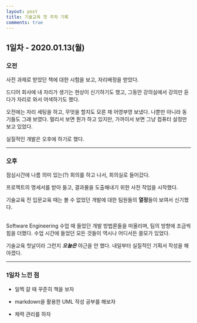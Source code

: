 ```yaml
---
layout: post
title: 기술교육 첫 주차 기록
comments: true
---
```


## 1일차 - 2020.01.13(월)

### 오전
사전 과제로 받았던 책에 대한 시험을 보고, 자리배정을 받았다.

드디어 회사에 내 자리가 생기는 현상이 신기하기도 했고, 
그동안 강의실에서 강의만 듣다가 자리로 와서 어색하기도 했다.

오전에는 자리 세팅을 하고, 무엇을 할지도 모른 채 어영부영 보냈다.
나뿐만 아니라 동기들도 그래 보였다. 
멀리서 보면 뭔가 하고 있지만, 가까이서 보면 그냥 컴퓨터 설정만 보고 있었다.

실질적인 개발은 오후에 하기로 했다.

----

### 오후
점심시간에 나름 의미 있는(?) 회의를 하고 나서, 회의실로 들어갔다.

프로젝트의 명세서를 받아 들고, 결과물을 도출해내기 위한 사전 작업을 시작했다.

기술교육 전 입문교육 때는 볼 수 없었던 개발에 대한 팀원들의 **열정**들이 보여서 신기했다.

<br>
Software Engineering 수업 때 들었던 개발 방법론들을 떠올리며, 팀의 방향에 조금씩 힘을 더했다.
수업 시간에 들었던 모든 것들이 역시나 어디서든 쓸모가 있었다.

기술교육 첫날이라 그런지 ***오늘은*** 야근을 안 했다.
내일부터 실질적인 기획서 작성을 해야겠다.

---

### 1일차 느낀 점
* 일찍 갈 때 꾸준히 책을 보자
* markdown을 활용한 UML 작성 공부를 해보자

* 체력 관리를 하자